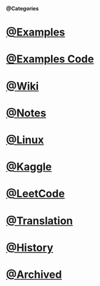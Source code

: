 **@Categories**

# [@Examples](http://www.junxnone.ml/examples)


# [@Examples Code](https://nbviewer.jupyter.org/github/junxnone/examples/tree/master/)


# [@Wiki](http://www.junxnone.ml/wiki)


# [@Notes](http://www.junxnone.ml/notes)


# [@Linux]()


# [@Kaggle]()


# [@LeetCode]()


# [@Translation]()


# [@History]()


# [@Archived](./Archived.md)

